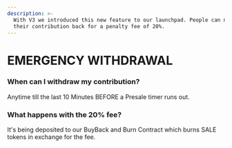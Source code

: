 ```yaml
---
description: >-
  With V3 we introduced this new feature to our launchpad. People can now claim
  their contribution back for a penalty fee of 20%.
---
```


# EMERGENCY WITHDRAWAL

### When can I withdraw my contribution?

Anytime till the last 10 Minutes BEFORE a Presale timer runs out.

### What happens with the 20% fee?

It's being deposited to our BuyBack and Burn Contract which burns SALE tokens in exchange for the fee.

